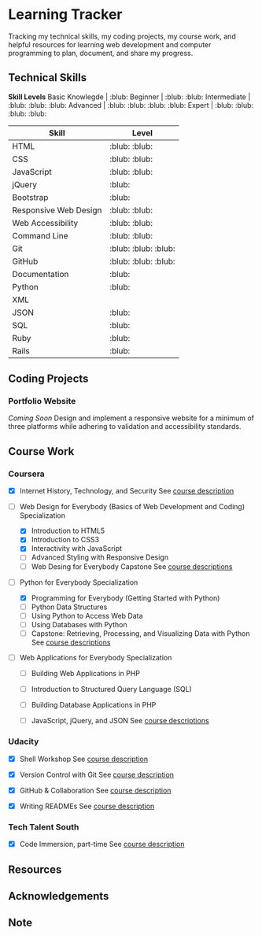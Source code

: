 # Learning Tracker

Tracking my technical skills, my coding projects, my course work, and helpful resources for learning web development and computer programming to plan, document, and share my progress.


## Technical Skills

**Skill Levels**
Basic Knowlegde | :blub:
Beginner        | :blub: :blub:
Intermediate    | :blub: :blub: :blub:
Advanced        | :blub: :blub: :blub: :blub:
Expert          | :blub: :blub: :blub: :blub:

Skill | Level
--- | ---
HTML | :blub: :blub:
CSS | :blub: :blub:
JavaScript | :blub: :blub:
jQuery | :blub:
Bootstrap | :blub:
Responsive Web Design | :blub: :blub:
Web Accessibility | :blub: :blub:
Command Line | :blub: :blub:
Git | :blub: :blub: :blub:
GitHub | :blub: :blub: :blub:
Documentation | :blub:
Python | :blub:
XML | 
JSON | :blub:
SQL | :blub:
Ruby | :blub:
Rails | :blub:


## Coding Projects

### Portfolio Website

*Coming Soon*
Design and implement a responsive website for a minimum of three platforms while adhering to validation and accessibility standards.


## Course Work

### Coursera

- [x] Internet History, Technology, and Security
See [course description](https://www.coursera.org/learn/internet-history)

- [ ] Web Design for Everybody (Basics of Web Development and Coding) Specialization
  - [X] Introduction to HTML5
  - [X] Introduction to CSS3
  - [X] Interactivity with JavaScript
  - [ ] Advanced Styling with Responsive Design
  - [ ] Web Desing for Everybody Capstone
See [course descriptions](https://www.coursera.org/specializations/web-design)

- [ ] Python for Everybody Specialization
  - [X] Programming for Everybody (Getting Started with Python)
  - [ ] Python Data Structures
  - [ ] Using Python to Access Web Data
  - [ ] Using Databases with Python
  - [ ] Capstone: Retrieving, Processing, and Visualizing Data with Python
See [course descriptions](https://www.coursera.org/courses?query=python%20for%20everybody)

- [ ] Web Applications for Everybody Specialization
  - [ ] Building Web Applications in PHP
  - [ ] Introduction to Structured Query Language (SQL)
  - [ ] Building Database Applications in PHP
  - [ ] JavaScript, jQuery, and JSON
See [course descriptions](https://www.coursera.org/specializations/web-applications)


### Udacity

- [X] Shell Workshop
See [course description](https://www.udacity.com/course/shell-workshop--ud206)

- [X] Version Control with Git
See [course description](https://www.udacity.com/course/version-control-with-git--ud123)

- [X] GitHub & Collaboration
See [course description](https://www.udacity.com/course/github-collaboration--ud456)

- [X] Writing READMEs
See [course description](https://www.udacity.com/course/writing-readmes--ud777)


### Tech Talent South

- [X] Code Immersion, part-time
See [course description](https://www.techtalentsouth.com/courses/code-immersion/)


## Resources

## Acknowledgements 

## Note